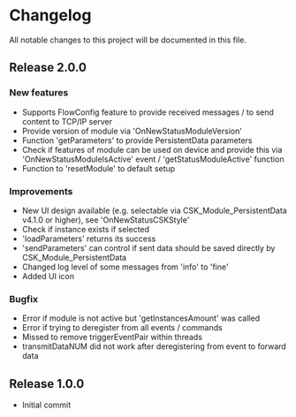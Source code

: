 # Changelog
All notable changes to this project will be documented in this file.

## Release 2.0.0

### New features
- Supports FlowConfig feature to provide received messages / to send content to TCP/IP server
- Provide version of module via 'OnNewStatusModuleVersion'
- Function 'getParameters' to provide PersistentData parameters
- Check if features of module can be used on device and provide this via 'OnNewStatusModuleIsActive' event / 'getStatusModuleActive' function
- Function to 'resetModule' to default setup

### Improvements
- New UI design available (e.g. selectable via CSK_Module_PersistentData v4.1.0 or higher), see 'OnNewStatusCSKStyle'
- Check if instance exists if selected
- 'loadParameters' returns its success
- 'sendParameters' can control if sent data should be saved directly by CSK_Module_PersistentData
- Changed log level of some messages from 'info' to 'fine'
- Added UI icon

### Bugfix
- Error if module is not active but 'getInstancesAmount' was called
- Error if trying to deregister from all events / commands
- Missed to remove triggerEventPair within threads
- transmitDataNUM did not work after deregistering from event to forward data

## Release 1.0.0
- Initial commit